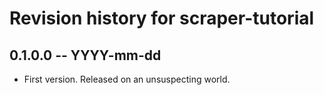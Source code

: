 # Revision history for scraper-tutorial

## 0.1.0.0 -- YYYY-mm-dd

* First version. Released on an unsuspecting world.
